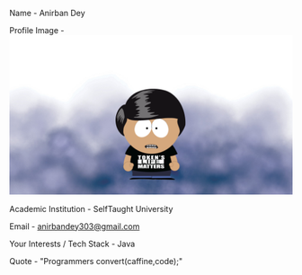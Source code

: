 Name - Anirban Dey

Profile Image - ![My Image](south_park_charecter.png)

Academic Institution - SelfTaught University

Email - anirbandey303@gmail.com  

Your Interests / Tech Stack - Java

Quote - "Programmers convert(caffine,code);"


